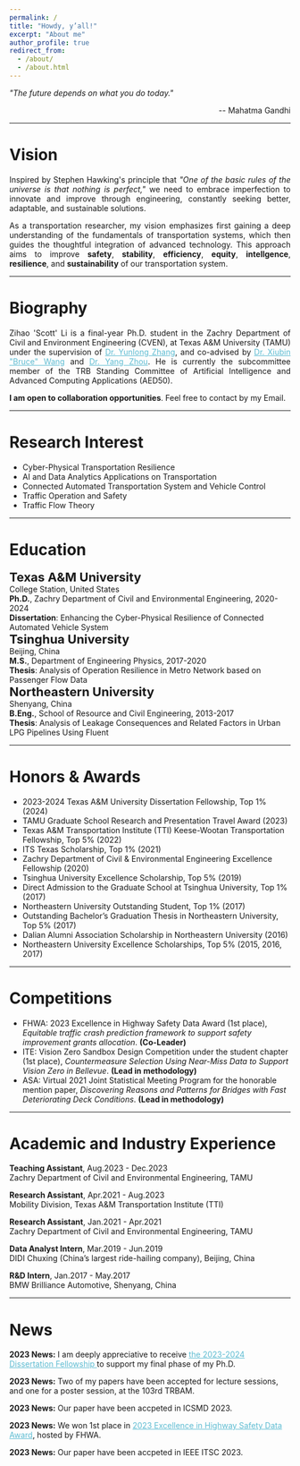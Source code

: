 ```yaml
---
permalink: /
title: "Howdy, y’all!"
excerpt: "About me"
author_profile: true
redirect_from: 
  - /about/
  - /about.html
---
```




<p><i>"The future depends on what you do today."</i></p>
<p style="text-align: right;">-- Mahatma Gandhi</p>




<hr color="#FFFFFF" />

Vision
======
<div style="text-align: justify"> 

<p> Inspired by Stephen Hawking's principle that <i>"One of the basic rules of the universe is that nothing is perfect,"</i> we need to embrace imperfection to innovate and improve through engineering, constantly seeking better, adaptable, and sustainable solutions.</p>
<p> As a transportation researcher, my vision emphasizes first gaining a deep understanding of the fundamentals of transportation systems, which then guides the thoughtful integration of advanced technology. This approach aims to improve <b>safety</b>, <b>stability</b>, <b>efficiency</b>, <b>equity</b>, <b>intellgence</b>, <b>resilience</b>, and <b>sustainability</b> of our transportation system.</p> 


<hr color="#FFFFFF" />
</div>


Biography
======

<!-- --------------------------------First Person --------------------------- -->

<div style="text-align: justify"> 
<p>Zihao 'Scott' Li is a final-year Ph.D. student in the Zachry Department of Civil and Environment Engineering (CVEN), at Texas A&M University (TAMU) under the supervision of <a href="https://engineering.tamu.edu/civil/profiles/yzhang.html" style="color:#5dbcd2;">Dr. Yunlong Zhang</a>, and co-advised by  <a href="https://engineering.tamu.edu/civil/profiles/bwang.html" style="color:#5dbcd2;">Dr. Xiubin "Bruce" Wang</a> and <a href="https://engineering.tamu.edu/civil/profiles/zhou-yang.html" style="color:#5dbcd2;">Dr. Yang Zhou</a>. He is currently the subcommittee member of the TRB Standing Committee of Artificial Intelligence and Advanced Computing Applications (AED50). </p>

<p><b>I am open to collaboration opportunities</b>. Feel free to contact by my Email.</p>

<hr color="#FFFFFF" />
</div>

Research Interest
======
<ul>
<li>Cyber-Physical Transportation Resilience</li>
<li>AI and Data Analytics Applications on Transportation</li>
<li>Connected Automated Transportation System and Vehicle Control </li>
<li>Traffic Operation and Safety  </li>
<li>Traffic Flow Theory </li>
</ul>


<hr color="#FFFFFF" />

Education
======
<div style="font-size: 22px;"><b>Texas A&M University</b></div>
College Station, United States<br/>
<strong>Ph.D.</strong>, Zachry Department of Civil and Environmental Engineering, 2020-2024<br/>
<strong>Dissertation</strong>: Enhancing the Cyber-Physical Resilience of Connected Automated Vehicle System<br/>

<div  style="font-size: 22px;"><b>Tsinghua University</b></div>
Beijing, China<br/>
<strong>M.S.</strong>, Department of Engineering Physics, 2017-2020<br/>
<strong>Thesis</strong>: Analysis of Operation Resilience in Metro Network based on Passenger Flow Data<br/>

<div style="font-size: 22px;"><b>Northeastern University</b></div>
Shenyang, China<br/>
<strong>B.Eng.</strong>, School of Resource and Civil Engineering, 2013-2017<br/>
<strong>Thesis</strong>: Analysis of Leakage Consequences and Related Factors in Urban LPG Pipelines Using Fluent<br/>


<hr color="#FFFFFF" />

Honors & Awards
======
<ul>
<li>2023-2024 Texas A&M University Dissertation Fellowship, Top 1% (2024)</li>
<li>TAMU Graduate School Research and Presentation Travel Award (2023)</li>
<li>Texas A&M Transportation Institute (TTI) Keese-Wootan Transportation Fellowship, Top 5% (2022) </li>
<li>ITS Texas Scholarship, Top 1% (2021)</li>
<li>Zachry Department of Civil & Environmental Engineering Excellence Fellowship (2020)</li>
<li>Tsinghua University Excellence Scholarship, Top 5% (2019)</li>
<li>Direct Admission to the Graduate School at Tsinghua University, Top 1% (2017)</li>
<li>Northeastern University Outstanding Student, Top 1% (2017)</li>
<li>Outstanding Bachelor’s Graduation Thesis in Northeastern University, Top 5% (2017)</li>
<li>Dalian Alumni Association Scholarship in Northeastern University (2016)</li>
<li>Northeastern University Excellence Scholarships, Top 5% (2015, 2016, 2017)</li>
</ul>

<hr color="#FFFFFF" />

Competitions
======
<ul>
<li>FHWA: 2023 Excellence in Highway Safety Data Award (1st place), <i>Equitable traffic crash prediction framework to support safety improvement grants allocation</i>. <b>(Co-Leader)</b> </li>
<li>ITE: Vision Zero Sandbox Design Competition under the student chapter (1st place), <i>Countermeasure Selection Using Near-Miss Data to Support Vision Zero in Bellevue</i>. <b>(Lead in methodology)</b></li>
<li>ASA: Virtual 2021 Joint Statistical Meeting Program for the honorable mention paper, <i>Discovering Reasons and Patterns for Bridges with Fast Deteriorating Deck Conditions</i>. <b>(Lead in methodology)</b></li>
</ul>

<hr color="#FFFFFF" />

Academic and Industry Experience
======
<b>Teaching Assistant</b>, Aug.2023 - Dec.2023<br/>
Zachry Department of Civil and Environmental Engineering, TAMU<br/>

<b>Research Assistant</b>, Apr.2021 - Aug.2023<br/>
Mobility Division, Texas A&M Transportation Institute (TTI)<br/>

<b>Research Assistant</b>, Jan.2021 - Apr.2021<br/>
Zachry Department of Civil and Environmental Engineering, TAMU<br/>

<b>Data Analyst Intern</b>, Mar.2019 - Jun.2019<br/>
DIDI Chuxing (China’s largest ride-hailing company), Beijing, China<br/>

<b>R&D Intern</b>, Jan.2017 - May.2017<br/>
BMW Brilliance Automotive, Shenyang, China <br/>

<hr color="#FFFFFF" />


News
======

<p><b>2023 News:</b> I am deeply appreciative to receive <a href="https://grad.tamu.edu/knowledge-center/funding-and-benefits/2023-2024-dissertation-fellowship-awardees" style="color:#5dbcd2;"> the 2023-2024 Dissertation Fellowship </a> to support my final phase of my Ph.D.</p>

<p><b>2023 News:</b> Two of my papers have been accepted for lecture sessions, and one for a poster session, at the 103rd TRBAM.

<p><b>2023 News:</b> Our paper have been accpeted in ICSMD 2023.

<p><b>2023 News:</b> We won 1st place in <a href="https://highways.dot.gov/research/safety/hsis/Excellence-Awards" style="color:#5dbcd2;">2023 Excellence in Highway Safety Data Award</a>, hosted by FHWA.

<p><b>2023 News:</b> Our paper have been accpeted in IEEE ITSC 2023.



